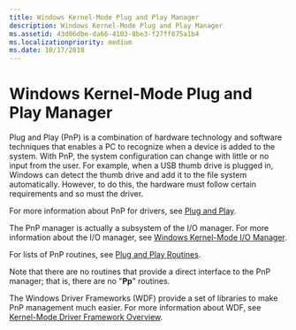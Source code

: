```yaml
---
title: Windows Kernel-Mode Plug and Play Manager
description: Windows Kernel-Mode Plug and Play Manager
ms.assetid: 43d06dbe-da66-4103-8be3-f27ff075a1b4
ms.localizationpriority: medium
ms.date: 10/17/2018
---
```


# Windows Kernel-Mode Plug and Play Manager


Plug and Play (PnP) is a combination of hardware technology and software techniques that enables a PC to recognize when a device is added to the system. With PnP, the system configuration can change with little or no input from the user. For example, when a USB thumb drive is plugged in, Windows can detect the thumb drive and add it to the file system automatically. However, to do this, the hardware must follow certain requirements and so must the driver.

For more information about PnP for drivers, see [Plug and Play](implementing-plug-and-play.md).

The PnP manager is actually a subsystem of the I/O manager. For more information about the I/O manager, see [Windows Kernel-Mode I/O Manager](windows-kernel-mode-i-o-manager.md).

For lists of PnP routines, see [Plug and Play Routines](/windows-hardware/drivers/ddi/index).

Note that there are no routines that provide a direct interface to the PnP manager; that is, there are no "**Pp**" routines.

The Windows Driver Frameworks (WDF) provide a set of libraries to make PnP management much easier. For more information about WDF, see [Kernel-Mode Driver Framework Overview](../wdf/index.md).

 

